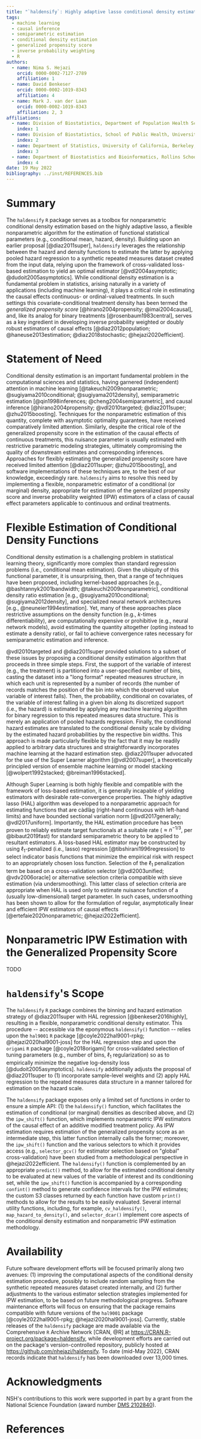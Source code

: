```yaml
---
title: "`haldensify`: Highly adaptive lasso conditional density estimation in `R`"
tags:
  - machine learning
  - causal inference
  - semiparametric estimation
  - conditional density estimation
  - generalized propensity score
  - inverse probability weighting
  - R
authors:
  - name: Nima S. Hejazi
    orcid: 0000-0002-7127-2789
    affiliation: 1
  - name: David Benkeser
    orcid: 0000-0002-1019-8343
    affiliation: 4
  - name: Mark J. van der Laan
    orcid: 0000-0002-1019-8343
    affiliation: 2, 3
affiliations:
  - name: Division of Biostatistics, Department of Population Health Sciences, Weill Cornell Medicine, USA
    index: 1
  - name: Division of Biostatistics, School of Public Health, University of California, Berkeley, USA
    index: 2
  - name: Department of Statistics, University of California, Berkeley, USA
    index: 3
  - name: Department of Biostatistics and Bioinformatics, Rollins School of Public Health, Emory University, USA
    index: 4
date: 19 May 2022
bibliography: ../inst/REFERENCES.bib
---
```


# Summary

The `haldensify` `R` package serves as a toolbox for nonparametric conditional
density estimation based on the highly adaptive lasso, a flexible nonparametric
algorithm for the estimation of functional statistical parameters (e.g.,
conditional mean, hazard, density). Building upon an earlier proposal
[@diaz2011super], `haldensify` leverages the relationship between the hazard and
density functions to estimate the latter by applying pooled hazard regression to
a synthetic repeated measures dataset created from the input data, relying upon
the framework of cross-validated loss-based estimation to yield an optimal
estimator [@vdl2004asymptotic; @dudoit2005asymptotics]. While conditional
density estimation is a fundamental problem in statistics, arising naturally in
a variety of applications (including machine learning), it plays a critical role
in estimating the causal effects continuous- or ordinal-valued treatments. In
such settings this covariate-conditional treatment density has been termed the
_generalized propensity score_ [@hirano2004propensity; @imai2004causal], and,
like its analog for binary treatments [@rosenbaum1983central], serves as a key
ingredient in developing inverse probability weighted or doubly robust
estimators of causal effects [@diaz2012population; @haneuse2013estimation;
@diaz2018stochastic; @hejazi2020efficient].

# Statement of Need

Conditional density estimation is an important fundamental problem in the
computational sciences and statistics, having garnered (independent) attention
in machine learning [@takeuchi2009nonparametric; @sugiyama2010conditional;
@sugiyama2012density], semiparametric estimation [@qin1998inferences;
@cheng2004semiparametric], and causal inference [@hirano2004propensity;
@vdl2010targeted; @diaz2011super; @zhu2015boosting]. Techniques for the
nonparametric estimation of this quantity, complete with asymptotic optimality
guarantees, have received comparatively limited attention. Similarly, despite
the critical role of the generalized propensity score in the estimation of the
causal effects of continuous treatments, this nuisance parameter is usually
estimated with restrictive parametric modeling strategies, ultimately
compromising the quality of downstream estimates and corresponding inferences.
Approaches for flexibly estimating the generalized propensity score have
received limited attention [@diaz2011super; @zhu2015boosting], and software
implementations of these techniques are, to the best of our knowledge,
exceedingly rare. `haldensify` aims to resolve this need by implementing
a flexible, nonparametric estimator of a conditional (or marginal) density,
appropriate for estimation of the generalized propensity score and inverse
probability weighted (IPW) estimators of a class of causal effect parameters
applicable to continuous and ordinal treatments.

# Flexible Estimation of Conditional Density Functions

Conditional density estimation is a challenging problem in statistical learning
theory, significantly more complex than standard regression problems (i.e.,
conditional mean estimation). Given the ubiquity of this functional parameter,
it is unsurprising, then, that a range of techniques have been proposed,
including kernel-based approaches [e.g., @bashtannyk2001bandwidth;
@takeuchi2009nonparametric], conditional density ratio estimation [e.g.,
@sugiyama2010conditional; @sugiyama2012density], and specialized neural network
architectures [e.g., @neuneier1994estimation]. Yet, many of these approaches
place restrictive assumptions on the density function (e.g., $k$-times
differentiability), are computationally expensive or prohibitive (e.g., neural
network models), avoid estimating the quantity altogether (opting instead to
estimate a density ratio), or fail to achieve convergence rates necessary for
semiparametric estimation and inference.

@vdl2010targeted and @diaz2011super provided solutions to a subset of these
issues by proposing a conditional density estimation algorithm that proceeds in
three simple steps. First, the support of the variable of interest (e.g., the
treatment) is partitioned into a user-specified number of bins, casting the
dataset into a "long format" repeated measures structure, in which each unit is
represented by a number of records (the number of records matches the position
of the bin into which the observed value variable of interest falls). Then, the
probability, conditional on covariates, of the variable of interest falling in
a given bin along its discretized support (i.e., the hazard) is estimated by
applying any machine learning algorithm for binary regression to this repeated
measures data structure. This is merely an application of pooled hazards
regression. Finally, the conditional hazard estimates are translated to the
conditional density scale by dividing by the estimated hazard probabilities by
the respective bin widths. This approach is made particularly flexible by the
fact that it may be readily applied to arbitrary data structures and
straightforwardly incorporates machine learning at the hazard estimation step.
@diaz2011super advocated for the use of the Super Learner algorithm
[@vdl2007super], a theoretically principled version of ensemble machine learning
or model stacking [@wolpert1992stacked; @breiman1996stacked].

Although Super Learning is both highly flexible and compatible with the
framework of loss-based estimation, it is generally incapable of yielding
estimators with desirable rate-convergence properties. The highly adaptive lasso
(HAL) algorithm was developed to a nonparametric approach for estimating
functions that are càdlàg (right-hand continuous with left-hand limits) and have
bounded sectional variation norm [@vdl2017generally; @vdl2017uniform].
Importantly, the HAL estimation procedure has been proven to reliably estimate
target functionals at a suitable rate ($\approx n^{-1/3}$, per @bibaut2019fast)
for standard semiparametric theory to be applied to resultant estimators.
A loss-based HAL estimator may be constructed by using $\ell_1$-penalized (i.e.,
lasso) regression [@tibshirani1996regression] to select indicator basis
functions that minimize the empirical risk with respect to an appropriately
chosen loss function. Selection of the $\ell_1$ penalization term be based on
a cross-validation selector [@vdl2003unified; @vdv2006oracle] or alternative
selection criteria compatible with sieve estimation (via undersmoothing). This
latter class of selection criteria are appropriate when HAL is used only to
estimate nuisance function of a (usually low-dimensional) target parameter. In
such cases, undersmoothing has been shown to allow for the formulation of
regular, asymptotically linear and efficient IPW estimators of causal effects
[@ertefaie2020nonparametric; @hejazi2022efficient].

# Nonparametric IPW Estimation with the Generalized Propensity Score

TODO

# `haldensify`'s Scope

The `haldensify` `R` package combines the binning and hazard estimation strategy
of @diaz2011super with HAL regression [@benkeser2016highly], resulting in
a flexible, nonparametric conditional density estimator. This procedure --
accessible via the eponymous `haldensify()` function -- relies upon the
`hal9001` `R` package [@coyle2022hal9001-rpkg; @hejazi2020hal9001-joss] for the
HAL regression step and upon the `origami` `R` package [@coyle2018origami] for
cross-validated selection of tuning parameters (e.g., number of bins, $\ell_1$
regularization) so as to empirically minimize the negative log-density loss
[@dudoit2005asymptotics]. `haldensify` additionally adjusts the proposal of
@diaz2011super to (1) incorporate sample-level weights and (2) apply HAL
regression to the repeated measures data structure in a manner tailored for
estimation on the hazard scale.

The `haldensify` package exposes only a limited set of functions in order to
ensure a simple API: (1) the `haldensify()` function, which facilitates the
estimation of conditional (or marginal) densities as described above, and (2)
the `ipw_shift()` function, which implements nonparametric IPW estimators of the
causal effect of an additive modified treatment policy. As IPW estimation
requires estimation of the generalized propensity score as an intermediate step,
this latter function internally calls the former; moreover, the `ipw_shift()`
function and the various selectors to which it provides access (e.g.,
`selector_gcv()` for estimator selection based on "global" cross-validation)
have been studied from a methodological perspective in @hejazi2022efficient. The
`haldensify()` function is complemented by an appropriate `predict()` method, to
allow for the estimated conditional density to be evaluated at new values of the
variable of interest and its conditioning set, while the `ipw_shift()` function
is accompanied by a corresponding `confint()` method to generate confidence
intervals for the IPW estimates; the custom S3 classes returned by each function
have custom `print()` methods to allow for the results to be easily evaluated.
Several internal utility functions, including, for example, `cv_haldensify()`,
`map_hazard_to_density()`, and `selector_dcar()` implement core aspects of the
conditional density estimation and nonparametric IPW estimation methodology.

# Availability

Future software development efforts will be focused primarily along two avenues:
(1) improving the computational aspects of the conditional density estimation
procedure, possibly to include random sampling from the synthetic repeated
measures dataset created internally, and (2) further adjustments to the various
estimator selection strategies implemented for IPW estimation, to be based on
future methodological progress. Software maintenance efforts will focus on
ensuring that the package remains compatible with future versions of the
`hal9001` package [@coyle2022hal9001-rpkg; @hejazi2020hal9001-joss]. Currently,
stable releases of the `haldensify` package are made available via the
Comprehensive `R` Archive Network [CRAN, @R] at
https://CRAN.R-project.org/package=haldensify, while development efforts are
carried out on the package's version-controlled repository, publicly hosted at
https://github.com/nhejazi/haldensify. To date (mid-May 2022), CRAN records
indicate that `haldensify` has been downloaded over 13,000 times.

# Acknowledgments

NSH's contributions to this work were supported in part by a grant from the
National Science Foundation (award number [DMS
2102840](https://www.nsf.gov/awardsearch/showAward?AWD_ID=2102840)).

# References


